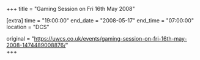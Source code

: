 +++
title = "Gaming Session on Fri 16th May 2008"

[extra]
time = "19:00:00"
end_date = "2008-05-17"
end_time = "07:00:00"
location = "DCS"

original = "https://uwcs.co.uk/events/gaming-session-on-fri-16th-may-2008-1474489008876/"    
+++



